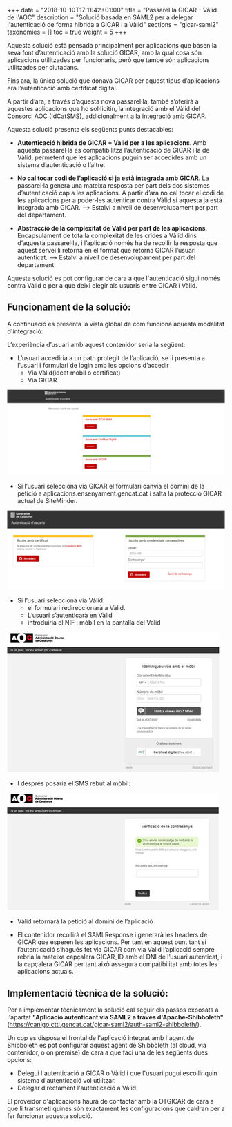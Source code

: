 +++
date        = "2018-10-10T17:11:42+01:00"
title       = "Passarel·la GICAR - Vàlid de l'AOC"
description = "Solució basada en SAML2 per a delegar l'autenticació de forma hibrida a GICAR i a Vàlid"
sections    = "gicar-saml2"
taxonomies  = []
toc			= true
weight 		= 5
+++

Aquesta solució està pensada principalment per aplicacions que basen la seva font d’autenticació amb la solució GICAR, amb la qual cosa són aplicacions utilitzades per funcionaris, però que també són aplicacions utilitzades per ciutadans.

Fins ara, la única solució que donava GICAR per aquest tipus d’aplicacions era l’autenticació amb certificat digital.

A partir d’ara, a través d’aquesta nova passarel·la, també s’oferirà a aquestes aplicacions que ho sol·licitin, la integració amb el Vàlid del Consorci AOC (IdCatSMS), addicionalment a la integració amb GICAR.

Aquesta solució presenta els següents punts destacables:

- **Autenticació hibrida de GICAR + Vàlid per a les aplicacions**. Amb aquesta passarel·la es compatibilitza l’autenticació de GICAR i la de Vàlid, permetent que les aplicacions puguin ser accedides amb un sistema d’autenticació o l’altre.

- **No cal tocar codi de l’aplicació si ja està integrada amb GICAR**. La passarel·la genera una mateixa resposta per part dels dos sistemes d’autenticació cap a les aplicacions. A partir d’ara no cal tocar el codi de les aplicacions per a poder-les autenticar contra Vàlid si aquesta ja està integrada amb GICAR. --> Estalvi a nivell de desenvolupament per part del departament.

- **Abstracció de la complexitat de Vàlid per part de les aplicacions**. Encapsulament de tota la complexitat de les crides a Vàlid dins d’aquesta passarel·la, i l’aplicació només ha de recollir la resposta que aquest servei li retorna en el format que retorna GICAR l’usuari autenticat. --> Estalvi a nivell de desenvolupament per part del departament.

Aquesta solució es pot configurar de cara a que l'autenticació sigui només contra Vàlid o per a que deixi elegir als usuaris entre GICAR i Vàlid.

## Funcionament de la solució:

A continuació es presenta la vista global de com funciona aquesta modalitat d'integració:

L’experiència d’usuari amb aquest contenidor seria la següent:

- L’usuari accediria a un path protegit de l’aplicació, se li presenta a l’usuari i formulari de login amb les opcions d’accedir
	- Via Vàlid(idcat mòbil o certificat)
	- Via GICAR

![Integració amb GICAR](/related/gicar/valid1.png)
 
- Si l’usuari selecciona via GICAR el formulari canvia el domini de la petició a aplicacions.ensenyament.gencat.cat i salta la protecció GICAR actual de SiteMinder.

![Integració amb GICAR](/related/gicar/valid2.png)

- Si l’usuari selecciona via Vàlid:
	- el formulari redireccionarà a Vàlid. 
	- L’usuari s’autenticarà en Vàlid 
	- introduiria el NIF i mòbil en la pantalla del Valid


![Integració amb GICAR](/related/gicar/valid3.png)


- I després posaria el SMS rebut al mòbil:

 
![Integració amb GICAR](/related/gicar/valid4.png)

- Vàlid retornarà la petició al domini de l’aplicació

- El contenidor recollirà el SAMLResponse i generarà les headers de GICAR  que esperen les aplicacions. Per tant en aquest punt tant si l’autenticació s’hagués fet via GICAR com via Vàlid l’aplicació sempre rebria la mateixa capçalera GICAR_ID amb el DNI de l’usuari autenticat, i la capçalera GICAR per tant això assegura compatibilitat amb totes les aplicacions actuals.


## Implementació tècnica de la solució:

Per a implementar tècnicament la solució cal seguir els passos exposats a l'apartat **"Aplicació autenticant via SAML2 a través d'Apache-Shibboleth"** (https://canigo.ctti.gencat.cat/gicar-saml2/auth-saml2-shibboleth/).

Un cop es disposa el frontal de l'aplicació integrat amb l'agent de Shibboleth es pot configurar aquest agent de Shibboleth (al cloud, via contenidor, o on premise) de cara a que faci una de les següents dues opcions:

- Delegui l'autenticació a GICAR o Vàlid i que l'usuari pugui escollir quin sistema d'autenticació vol utilitzar.
- Delegar directament l'autenticació a Vàlid. 

El proveïdor d'aplicacions haurà de contactar amb la OTGICAR de cara a que li transmeti quines són exactament les configuracions que caldran per a fer funcionar aquesta solució.
